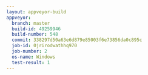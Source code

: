 ```yaml
---
layout: appveyor-build
appveyor:
  branch: master
  build-id: 49259946
  build-number: 548
  commit: 338297d50a63e6d879e85003f6e73856da0c895c
  job-id: 0jrirodwathhq970
  job-number: 2
  os-name: Windows
  test-result: 1
---
```

